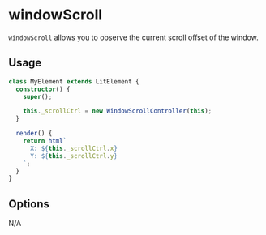 # windowScroll

`windowScroll` allows you to observe the current scroll offset of the window.

## Usage

```ts
class MyElement extends LitElement {
  constructor() {
    super();

    this._scrollCtrl = new WindowScrollController(this);
  }

  render() {
    return html`
      X: ${this._scrollCtrl.x}
      Y: ${this._scrollCtrl.y}
    `;
  }
}
```

## Options

N/A
